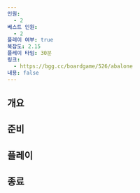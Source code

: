 ```yaml
---
인원:
  - 2
베스트 인원:
  - 2
플레이 여부: true
복잡도: 2.15
플레이 타임: 30분
링크:
  - https://bgg.cc/boardgame/526/abalone
내용: false
---
```

## 개요
## 준비
## 플레이
## 종료